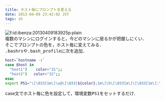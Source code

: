 ```yaml
---
title: ホスト毎にプロンプトを変える
date: 2013-04-09 23:42:02 JST
tags: sh
---
```


<span itemscope itemtype="http://schema.org/Photograph"><img src="//cdn-ak.f.st-hatena.com/images/fotolife/i/ibenza/20130409/20130409183925.png" alt="f:id:ibenza:20130409183925p:plain" title="f:id:ibenza:20130409183925p:plain" class="hatena-fotolife" itemprop="image"></span>  
複数のマシンにログインすると，今どのマシンに居るかが把握しにくい．  
そこでプロンプトの色を，ホスト毎に変えてみる．  
<span style="font-family:monospace;">.bashrs</span>や<span style="font-family:monospace;">.bash_profile</span>に次を追加．

```sh
host=`hostname -s`
case $host in
  "host1")    color="31";;
  "host2")   color="32";;
esac
export PS1="\[\033[1m\]\u@\[\033[${color};1m\]\h\[\033[m\]\[\033[1m\]:\W> \[\033[m\]"
```

case文でホスト毎に色を設定して，環境変数<span style="font-family:monospace;">PS1</span>をセットするだけ．

